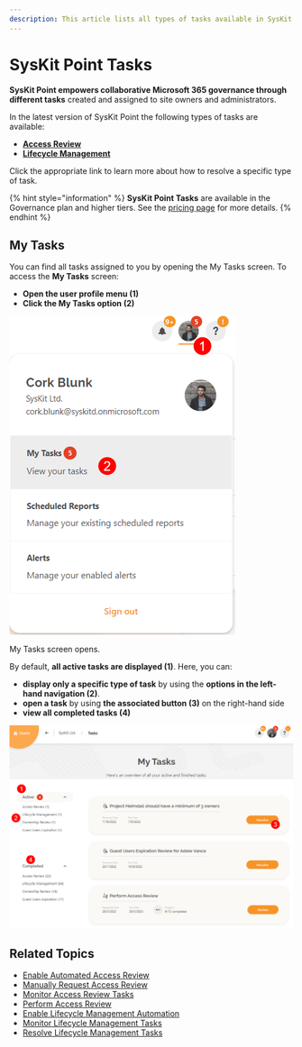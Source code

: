 ```yaml
---
description: This article lists all types of tasks available in SysKit Point.
---
```


# SysKit Point Tasks

**SysKit Point empowers collaborative Microsoft 365 governance through different tasks** created and assigned to site owners and administrators.

In the latest version of SysKit Point the following types of tasks are available:

* [**Access Review**](permissions-review/)
* [**Lifecycle Management**](lifecycle-management/)

Click the appropriate link to learn more about how to resolve a specific type of task.


{% hint style="information" %}
**SysKit Point Tasks** are available in the Governance plan and higher tiers. See the [pricing page](https://www.syskit.com/products/point/pricing/) for more details.
{% endhint %}


## My Tasks

You can find all tasks assigned to you by opening the My Tasks screen. To access the **My Tasks** screen:

* **Open the user profile menu \(1\)**
* **Click the My Tasks option \(2\)**

![User profile menu - My Tasks](../.gitbook/assets/syskit-point-tasks-01-user-profile.png)

My Tasks screen opens.

By default, **all active tasks are displayed \(1\)**. Here, you can:

* **display only a specific type of task** by using the **options in the left-hand navigation \(2\)**.
* **open a task** by using **the associated button \(3\)** on the right-hand side
* **view all completed tasks \(4\)**

![My Tasks screen](../.gitbook/assets/syskit-point-tasks-02-my-tasks.png)

## Related Topics

* [Enable Automated Access Review](permissions-review/enable-permissions-review.md)
* [Manually Request Access Review](permissions-review/manually-request-permissions-review.md)
* [Monitor Access Review Tasks](permissions-review/monitor-permissions-review.md)
* [Perform Access Review](../point-collaborators/access-review.md)
* [Enable Lifecycle Management Automation](lifecycle-management/enable-lifecycle-management.md)
* [Monitor Lifecycle Management Tasks](lifecycle-management/monitor-lifecycle-management.md)
* [Resolve Lifecycle Management Tasks](../point-collaborators/lifecycle-management.md)

